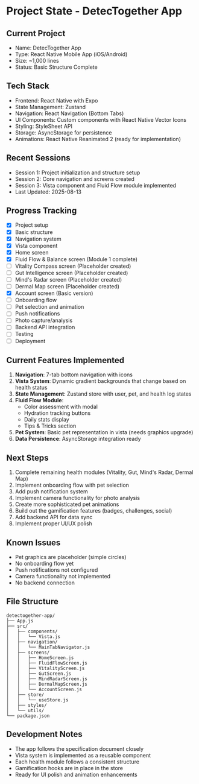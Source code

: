 # Project State - DetecTogether App

## Current Project
- Name: DetecTogether App
- Type: React Native Mobile App (iOS/Android)
- Size: ~1,000 lines
- Status: Basic Structure Complete

## Tech Stack
- Frontend: React Native with Expo
- State Management: Zustand
- Navigation: React Navigation (Bottom Tabs)
- UI Components: Custom components with React Native Vector Icons
- Styling: StyleSheet API
- Storage: AsyncStorage for persistence
- Animations: React Native Reanimated 2 (ready for implementation)

## Recent Sessions
- Session 1: Project initialization and structure setup
- Session 2: Core navigation and screens created
- Session 3: Vista component and Fluid Flow module implemented
- Last Updated: 2025-08-13

## Progress Tracking
- [x] Project setup
- [x] Basic structure
- [x] Navigation system
- [x] Vista component
- [x] Home screen
- [x] Fluid Flow & Balance screen (Module 1 complete)
- [ ] Vitality Compass screen (Placeholder created)
- [ ] Gut Intelligence screen (Placeholder created)
- [ ] Mind's Radar screen (Placeholder created)
- [ ] Dermal Map screen (Placeholder created)
- [x] Account screen (Basic version)
- [ ] Onboarding flow
- [ ] Pet selection and animation
- [ ] Push notifications
- [ ] Photo capture/analysis
- [ ] Backend API integration
- [ ] Testing
- [ ] Deployment

## Current Features Implemented
1. **Navigation**: 7-tab bottom navigation with icons
2. **Vista System**: Dynamic gradient backgrounds that change based on health status
3. **State Management**: Zustand store with user, pet, and health log states
4. **Fluid Flow Module**: 
   - Color assessment with modal
   - Hydration tracking buttons
   - Daily stats display
   - Tips & Tricks section
5. **Pet System**: Basic pet representation in vista (needs graphics upgrade)
6. **Data Persistence**: AsyncStorage integration ready

## Next Steps
1. Complete remaining health modules (Vitality, Gut, Mind's Radar, Dermal Map)
2. Implement onboarding flow with pet selection
3. Add push notification system
4. Implement camera functionality for photo analysis
5. Create more sophisticated pet animations
6. Build out the gamification features (badges, challenges, social)
7. Add backend API for data sync
8. Implement proper UI/UX polish

## Known Issues
- Pet graphics are placeholder (simple circles)
- No onboarding flow yet
- Push notifications not configured
- Camera functionality not implemented
- No backend connection

## File Structure
```
detectogether-app/
├── App.js
├── src/
│   ├── components/
│   │   └── Vista.js
│   ├── navigation/
│   │   └── MainTabNavigator.js
│   ├── screens/
│   │   ├── HomeScreen.js
│   │   ├── FluidFlowScreen.js
│   │   ├── VitalityScreen.js
│   │   ├── GutScreen.js
│   │   ├── MindRadarScreen.js
│   │   ├── DermalMapScreen.js
│   │   └── AccountScreen.js
│   ├── store/
│   │   └── useStore.js
│   ├── styles/
│   └── utils/
└── package.json
```

## Development Notes
- The app follows the specification document closely
- Vista system is implemented as a reusable component
- Each health module follows a consistent structure
- Gamification hooks are in place in the store
- Ready for UI polish and animation enhancements
